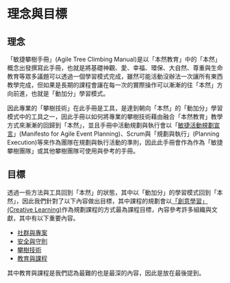 # 理念與目標
## 理念
「敏捷攀樹手冊」(Agile Tree Climbing Manual)是以「本然教育」中的「本然」概念出發撰寫此手冊，也就是將基礎神觀、愛、幸福、環保、大自然、尊重與生命教育等眾多議題可以透過一個學習模式完成，雖然可能活動沒辦法一次讓所有東西教學完成，但如果是長期的課程會讓在每一次的實際操作可以漸漸的往「本然」方向前進，也就是「動加分」學習模式。  

因此專業的「攀樹技術」在此手冊是工具，是達到朝向「本然」的「動加分」學習模式中的工具之一，因此手冊以如何將專業的攀樹技術藉由融合「本然教育」教學方式來漸漸的回歸到「本然」，並且手冊中活動規劃與執行會以「[敏捷活動規劃宣言](https://github.com)」(Manifesto for Agile Event Planning)、Scrum與「規劃與執行」(Planning Execution)等來作為團隊在規劃與執行活動的準則，因此此手冊會作為作為「敏捷攀樹團隊」或其他攀樹團隊可使用與參考的手冊。  

## 目標
透過一些方法與工具回到「本然」的狀態，其中以「動加分」的學習模式回到「本然」，因此我們針對了以下內容做出目標，其中課程的規劃會以[「創意學習」(Creative Learning)](./理念與目標/創意學習.md)作為規劃課程的方式最為課程目標，內容參考許多組織與文獻，其中有以下重要內容。

- [社群與專案](./社群與專案/社群與專案.md)
- [安全與守則](./安全與守則/安全與守則.md)
- [攀樹技術](./攀樹技術/攀樹技術.md)
- [教育與課程](./教育與課程/教育與課程.md)  

其中教育與課程是我們認為最難的也是最深的內容，因此是放在最後提到。
